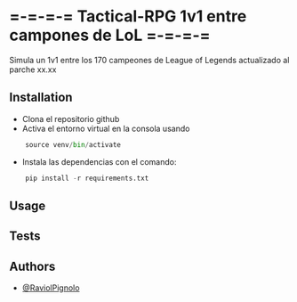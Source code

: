 # =-=-=-= Tactical-RPG 1v1 entre campones de LoL =-=-=-=

Simula un 1v1 entre los 170 campeones de League of Legends actualizado al parche xx.xx

## Installation

- Clona el repositorio github
- Activa el entorno virtual en la consola usando

```python
    source venv/bin/activate
```

- Instala las dependencias con el comando:

```python
    pip install -r requirements.txt
```

## Usage

## Tests

## Authors

- [@RaviolPignolo](https://github.com/RaviolPignolo)
